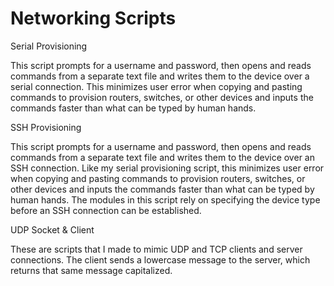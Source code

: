 # Networking Scripts


Serial Provisioning

This script prompts for a username and password, then opens and reads commands from a separate text 
file and writes them to the device over a serial connection. This minimizes user error when copying 
and pasting commands to provision routers, switches, or other devices and inputs the commands faster 
than what can be typed by human hands.


SSH Provisioning 

This script prompts for a username and password, then opens and reads commands from a separate text 
file and writes them to the device over an SSH connection. Like my serial provisioning script, this 
minimizes user error when copying and pasting commands to provision routers, switches, or other 
devices and inputs the commands faster than what can be typed by human hands.
The modules in this script rely on specifying the device type before an SSH connection can be 
established.


UDP Socket & Client

These are scripts that I made to mimic UDP and TCP clients and server connections. 
The client sends a lowercase message to the server, which returns that same message capitalized. 

